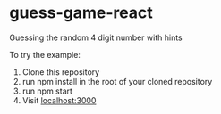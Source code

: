 # guess-game-react
Guessing the random 4 digit number with hints

To try the example:

  1. Clone this repository
  2. run npm install in the root of your cloned repository
  3. run npm start
  4. Visit [localhost:3000](localhost:3000)
